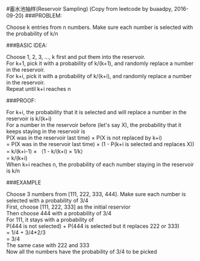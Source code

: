 #蓄水池抽样(Reservoir Sampling)
(Copy from leetcode by buaadpy, 2016-09-20)
###PROBLEM:

Choose k entries from n numbers. Make sure each number is selected with the probability of k/n

###BASIC IDEA:

Choose 1, 2, 3, ..., k first and put them into the reservoir.  
For k+1, pick it with a probability of k/(k+1), and randomly replace a number in the reservoir.  
For k+i, pick it with a probability of k/(k+i), and randomly replace a number in the reservoir.  
Repeat until k+i reaches n  

###PROOF:

For k+i, the probability that it is selected and will replace a number in the reservoir is k/(k+i)  
For a number in the reservoir before (let's say X), the probability that it keeps staying in the reservoir is  
P(X was in the reservoir last time) × P(X is not replaced by k+i)  
= P(X was in the reservoir last time) × (1 - P(k+i is selected and replaces X))  
= k/(k+i-1) × （1 - k/(k+i) × 1/k）  
= k/(k+i)  
When k+i reaches n, the probability of each number staying in the reservoir is k/n  

###EXAMPLE

Choose 3 numbers from [111, 222, 333, 444]. Make sure each number is selected with a probability of 3/4  
First, choose [111, 222, 333] as the initial reservior  
Then choose 444 with a probability of 3/4  
For 111, it stays with a probability of  
P(444 is not selected) + P(444 is selected but it replaces 222 or 333)  
= 1/4 + 3/4*2/3  
= 3/4  
The same case with 222 and 333  
Now all the numbers have the probability of 3/4 to be picked  
